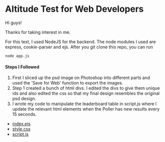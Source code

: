 # Altitude Test for Web Developers

Hi guys!

Thanks for taking interest in me.

For this test, I used NodeJS for the backend. The node modules I used are express, cookie-parser and ejs. After you git clone this repo, you can run

```
node app.js
```

#### Steps I Followed

1. First I sliced up the psd image on Photoshop into different parts and used the 'Save for Web' function to export the images.
2. Step 1 created a bunch of html divs. I edited the divs to give them unique ids and also edited the css so that my final design resembles the original psd design.
3. I wrote my code to manipulate the leaderboard table in script.js where I update the relevant html elements when the Poller has new results every 15 seconds.

* [index.ejs](views/pages/index.ejs)
* [style.css](public/css/style.css)
* [script.js](public/js/script.js)